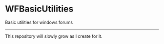 # WFBasicUtilities
Basic utilities for windows forums

------------------------------------
This repository will slowly grow as I create for it.
